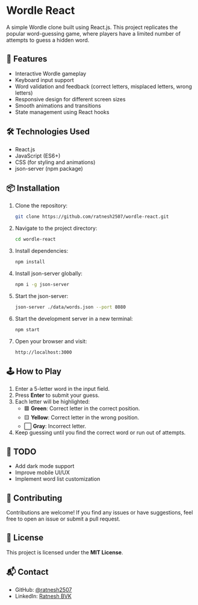 # Wordle React

A simple Wordle clone built using React.js. This project replicates the popular word-guessing game, where players have a limited number of attempts to guess a hidden word.

## 🚀 Features

- Interactive Wordle gameplay
- Keyboard input support
- Word validation and feedback (correct letters, misplaced letters, wrong letters)
- Responsive design for different screen sizes
- Smooth animations and transitions
- State management using React hooks

## 🛠️ Technologies Used

- React.js
- JavaScript (ES6+)
- CSS (for styling and animations)
- json-server (npm package)

## 📦 Installation

1. Clone the repository:
   ```sh
   git clone https://github.com/ratnesh2507/wordle-react.git
   ```
2. Navigate to the project directory:
   ```sh
   cd wordle-react
   ```
3. Install dependencies:
   ```sh
   npm install
   ```
4. Install json-server globally:
   ```sh
   npm i -g json-server
   ```
5. Start the json-server:
   ```sh
   json-server ./data/words.json --port 8080
   ```
4. Start the development server in a new terminal:
   ```sh
   npm start
   ```
5. Open your browser and visit:
   ```
   http://localhost:3000
   ```

## 🕹️ How to Play

1. Enter a 5-letter word in the input field.
2. Press **Enter** to submit your guess.
3. Each letter will be highlighted:
   - 🟩 **Green**: Correct letter in the correct position.
   - 🟨 **Yellow**: Correct letter in the wrong position.
   - ⬜ **Gray**: Incorrect letter.
4. Keep guessing until you find the correct word or run out of attempts.


## 📌 TODO

- Add dark mode support
- Improve mobile UI/UX
- Implement word list customization

## 🤝 Contributing

Contributions are welcome! If you find any issues or have suggestions, feel free to open an issue or submit a pull request.

## 📄 License

This project is licensed under the **MIT License**.

## 📬 Contact

- GitHub: [@ratnesh2507](https://github.com/ratnesh2507)
- LinkedIn: [Ratnesh BVK](https://www.linkedin.com/in/ratnesh-bvk/)
